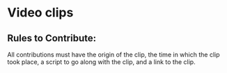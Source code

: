 # Video clips
## Rules to Contribute:
All contributions must have the origin of the clip, the time in which the clip took place, a script to go along with the clip, and a link to the clip.


